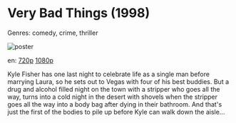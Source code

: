 # Very Bad Things (1998)

Genres: comedy, crime, thriller

![poster](http://image.tmdb.org/t/p/w500/rGZ4bR7dNcAWntnVY5R8kge2IVq.jpg)

en:
  [720p](magnet:?xt=urn:btih:C75BD01B52BBE3AA17D84C18F10844C88E66C12B&tr=udp://glotorrents.pw:6969/announce&tr=udp://tracker.opentrackr.org:1337/announce&tr=udp://torrent.gresille.org:80/announce&tr=udp://tracker.openbittorrent.com:80&tr=udp://tracker.coppersurfer.tk:6969&tr=udp://tracker.leechers-paradise.org:6969&tr=udp://p4p.arenabg.ch:1337&tr=udp://tracker.internetwarriors.net:1337)
  [1080p](magnet:?xt=urn:btih:8562F82FFF54C0CAF3EE8D8A2F3C2D225F0D67D7&tr=udp://glotorrents.pw:6969/announce&tr=udp://tracker.opentrackr.org:1337/announce&tr=udp://torrent.gresille.org:80/announce&tr=udp://tracker.openbittorrent.com:80&tr=udp://tracker.coppersurfer.tk:6969&tr=udp://tracker.leechers-paradise.org:6969&tr=udp://p4p.arenabg.ch:1337&tr=udp://tracker.internetwarriors.net:1337)
  


Kyle Fisher has one last night to celebrate life as a single man before marrying Laura, so he sets out to Vegas with four of his best buddies. But a drug and alcohol filled night on the town with a stripper who goes all the way, turns into a cold night in the desert with shovels when the stripper goes all the way into a body bag after dying in their bathroom. And that's just the first of the bodies to pile up before Kyle can walk down the aisle...